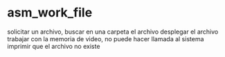 # asm_work_file
solicitar un archivo, buscar en una carpeta el archivo desplegar el archivo trabajar con la memoria de video, no puede hacer llamada al sistema  imprimir que el archivo no existe
